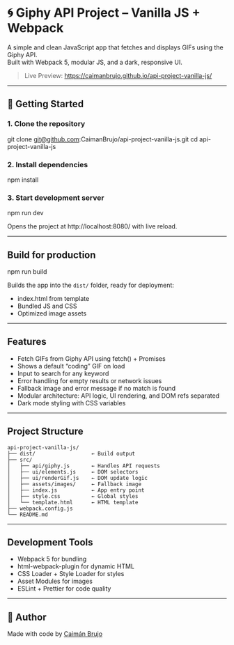 # 🌀 Giphy API Project – Vanilla JS + Webpack

A simple and clean JavaScript app that fetches and displays GIFs using the Giphy API.  
Built with Webpack 5, modular JS, and a dark, responsive UI.

> Live Preview: https://caimanbrujo.github.io/api-project-vanilla-js/

---

## 🚀 Getting Started

### 1. Clone the repository

git clone git@github.com:CaimanBrujo/api-project-vanilla-js.git
cd api-project-vanilla-js

### 2. Install dependencies

npm install

### 3. Start development server

npm run dev

Opens the project at http://localhost:8080/ with live reload.

---

## Build for production

npm run build

Builds the app into the `dist/` folder, ready for deployment:

- index.html from template  
- Bundled JS and CSS  
- Optimized image assets  

---

## Features

- Fetch GIFs from Giphy API using fetch() + Promises  
- Shows a default “coding” GIF on load  
- Input to search for any keyword  
- Error handling for empty results or network issues  
- Fallback image and error message if no match is found  
- Modular architecture: API logic, UI rendering, and DOM refs separated  
- Dark mode styling with CSS variables  

---

## Project Structure
```
api-project-vanilla-js/
├── dist/                  ← Build output
├── src/
│   ├── api/giphy.js       ← Handles API requests
│   ├── ui/elements.js     ← DOM selectors
│   ├── ui/renderGif.js    ← DOM update logic
│   ├── assets/images/     ← Fallback image
│   ├── index.js           ← App entry point
│   ├── style.css          ← Global styles
│   └── template.html      ← HTML template
├── webpack.config.js
└── README.md
```
---

## Development Tools

- Webpack 5 for bundling  
- html-webpack-plugin for dynamic HTML  
- CSS Loader + Style Loader for styles  
- Asset Modules for images  
- ESLint + Prettier for code quality

---

## 🧙 Author

Made with code by [Caimán Brujo](https://github.com/CaimanBrujo)
